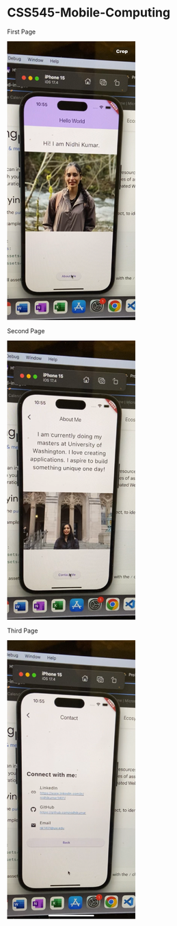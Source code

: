 # CSS545-Mobile-Computing

First Page

<img src="https://github.com/nidhikumar/CSS545-Mobile-Computing/blob/homework-1/hello_world/images/IMG_1888.PNG" alt="First Page" width="300">

Second Page

<img src="https://github.com/nidhikumar/CSS545-Mobile-Computing/blob/homework-1/hello_world/images/IMG_1889.PNG" alt="Second Page" width="300">

Third Page

<img src="https://github.com/nidhikumar/CSS545-Mobile-Computing/blob/homework-1/hello_world/images/IMG_1890.PNG" alt="Third Page" width="300">
